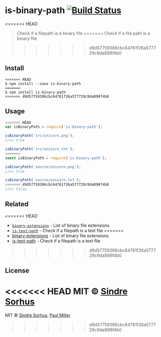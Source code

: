 # is-binary-path [![Build Status](https://travis-ci.org/sindresorhus/is-binary-path.svg?branch=master)](https://travis-ci.org/sindresorhus/is-binary-path)

<<<<<<< HEAD
> Check if a filepath is a binary file
=======
> Check if a file path is a binary file
>>>>>>> d9d57759386cbc64761f26a577729c9da898f4b0


## Install

```
<<<<<<< HEAD
$ npm install --save is-binary-path
=======
$ npm install is-binary-path
>>>>>>> d9d57759386cbc64761f26a577729c9da898f4b0
```


## Usage

```js
<<<<<<< HEAD
var isBinaryPath = require('is-binary-path');

isBinaryPath('src/unicorn.png');
//=> true

isBinaryPath('src/unicorn.txt');
=======
const isBinaryPath = require('is-binary-path');

isBinaryPath('source/unicorn.png');
//=> true

isBinaryPath('source/unicorn.txt');
>>>>>>> d9d57759386cbc64761f26a577729c9da898f4b0
//=> false
```


## Related

<<<<<<< HEAD
- [`binary-extensions`](https://github.com/sindresorhus/binary-extensions) - List of binary file extensions
- [`is-text-path`](https://github.com/sindresorhus/is-text-path) - Check if a filepath is a text file
=======
- [binary-extensions](https://github.com/sindresorhus/binary-extensions) - List of binary file extensions
- [is-text-path](https://github.com/sindresorhus/is-text-path) - Check if a filepath is a text file
>>>>>>> d9d57759386cbc64761f26a577729c9da898f4b0


## License

<<<<<<< HEAD
MIT © [Sindre Sorhus](http://sindresorhus.com)
=======
MIT © [Sindre Sorhus](https://sindresorhus.com), [Paul Miller](https://paulmillr.com)
>>>>>>> d9d57759386cbc64761f26a577729c9da898f4b0
